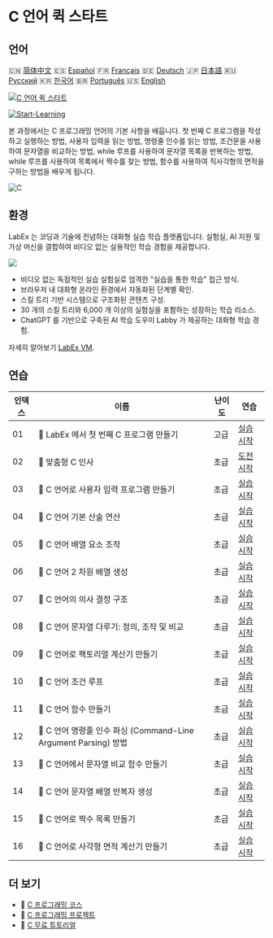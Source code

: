 # C 언어 퀵 스타트

## 언어

🇨🇳 [简体中文](README_zh.md) 🇪🇸 [Español](README_es.md) 🇫🇷 [Français](README_fr.md) 🇩🇪 [Deutsch](README_de.md) 🇯🇵 [日本語](README_ja.md) 🇷🇺 [Русский](README_ru.md) 🇰🇷 [한국어](README_ko.md) 🇧🇷 [Português](README_pt.md) 🇺🇸 [English](README.md) 

[![C 언어 퀵 스타트](https://cover-creator.labex.io/quick-start-with-c.png?lang=ko)](https://labex.io/ko/courses/quick-start-with-c)

[![Start-Learning](https://img.shields.io/badge/Start-Learning-whitesmoke?style=for-the-badge)](https://labex.io/ko/courses/quick-start-with-c)

본 과정에서는 C 프로그래밍 언어의 기본 사항을 배웁니다. 첫 번째 C 프로그램을 작성하고 실행하는 방법, 사용자 입력을 읽는 방법, 명령줄 인수를 읽는 방법, 조건문을 사용하여 문자열을 비교하는 방법, while 루프를 사용하여 문자열 목록을 반복하는 방법, while 루프를 사용하여 목록에서 짝수를 찾는 방법, 함수를 사용하여 직사각형의 면적을 구하는 방법을 배우게 됩니다.

![C](https://img.shields.io/badge/C-whitesmoke?style=for-the-badge&logo=c)


## 환경

LabEx 는 코딩과 기술에 전념하는 대화형 실습 학습 플랫폼입니다. 실험실, AI 지원 및 가상 머신을 결합하여 비디오 없는 실용적인 학습 경험을 제공합니다.

![](https://tutorial-screenshot.getvm.io/images/vm-1725247253.png)

- 비디오 없는 독점적인 실습 실험실로 엄격한 "실습을 통한 학습" 접근 방식.
- 브라우저 내 대화형 온라인 환경에서 자동화된 단계별 확인.
- 스킬 트리 기반 시스템으로 구조화된 콘텐츠 구성.
- 30 개의 스킬 트리와 6,000 개 이상의 실험실을 포함하는 성장하는 학습 리소스.
- ChatGPT 를 기반으로 구축된 AI 학습 도우미 Labby 가 제공하는 대화형 학습 경험.

자세히 알아보기 [LabEx VM](https://support.labex.io/using-labex/virtual-machine).

## 연습

|   인덱스 | 이름                                                            | 난이도   | 연습                                                                                                                   |
|----------|-----------------------------------------------------------------|----------|------------------------------------------------------------------------------------------------------------------------|
|       01 | 📖 LabEx 에서 첫 번째 C 프로그램 만들기                         | 고급     | <a target='_blank' href='https://labex.io/ko/tutorials/c-create-your-first-c-program-in-labex-438241'>실습 시작</a>    |
|       02 | 🎯 맞춤형 C 인사                                                | 초급     | <a target='_blank' href='https://labex.io/ko/tutorials/c-personalized-c-greeting-391828'>도전 시작</a>                 |
|       03 | 📖 C 언어로 사용자 입력 프로그램 만들기                         | 초급     | <a target='_blank' href='https://labex.io/ko/tutorials/c-create-user-input-program-in-c-438242'>실습 시작</a>          |
|       04 | 📖 C 언어 기본 산술 연산                                        | 초급     | <a target='_blank' href='https://labex.io/ko/tutorials/c-basic-arithmetic-operations-in-c-438262'>실습 시작</a>        |
|       05 | 📖 C 언어 배열 요소 조작                                        | 초급     | <a target='_blank' href='https://labex.io/ko/tutorials/c-manipulate-array-elements-in-c-438261'>실습 시작</a>          |
|       06 | 📖 C 언어 2 차원 배열 생성                                      | 초급     | <a target='_blank' href='https://labex.io/ko/tutorials/c-create-two-dimensional-arrays-in-c-438259'>실습 시작</a>      |
|       07 | 📖 C 언어의 의사 결정 구조                                      | 초급     | <a target='_blank' href='https://labex.io/ko/tutorials/c-decision-making-structures-in-c-438255'>실습 시작</a>         |
|       08 | 📖 C 언어 문자열 다루기: 정의, 조작 및 비교                     | 초급     | <a target='_blank' href='https://labex.io/ko/tutorials/c-strings-and-manipulate-them-in-c-438258'>실습 시작</a>        |
|       09 | 📖 C 언어로 팩토리얼 계산기 만들기                              | 초급     | <a target='_blank' href='https://labex.io/ko/tutorials/c-create-factorial-calculator-in-c-438256'>실습 시작</a>        |
|       10 | 📖 C 언어 조건 루프                                             | 초급     | <a target='_blank' href='https://labex.io/ko/tutorials/c-conditional-loops-in-c-438260'>실습 시작</a>                  |
|       11 | 📖 C 언어 함수 만들기                                           | 초급     | <a target='_blank' href='https://labex.io/ko/tutorials/c-create-functions-in-c-438257'>실습 시작</a>                   |
|       12 | 📖 C 언어 명령줄 인수 파싱 (Command-Line Argument Parsing) 방법 | 초급     | <a target='_blank' href='https://labex.io/ko/tutorials/c-parse-command-line-arguments-in-c-438243'>실습 시작</a>       |
|       13 | 📖 C 언어에서 문자열 비교 함수 만들기                           | 초급     | <a target='_blank' href='https://labex.io/ko/tutorials/c-create-string-comparison-functions-in-c-438244'>실습 시작</a> |
|       14 | 📖 C 언어 문자열 배열 반복자 생성                               | 초급     | <a target='_blank' href='https://labex.io/ko/tutorials/c-create-string-array-iterators-in-c-438245'>실습 시작</a>      |
|       15 | 📖 C 언어로 짝수 목록 만들기                                    | 초급     | <a target='_blank' href='https://labex.io/ko/tutorials/c-create-even-numbers-list-in-c-438246'>실습 시작</a>           |
|       16 | 📖 C 언어로 사각형 면적 계산기 만들기                           | 초급     | <a target='_blank' href='https://labex.io/ko/tutorials/c-create-a-rectangle-area-calculator-in-c-438247'>실습 시작</a> |

## 더 보기

- 🔗 [C 프로그래밍 코스](https://github.com/labex-labs/awesome-programming-courses)
- 🔗 [C 프로그래밍 프로젝트](https://github.com/labex-labs/awesome-programming-projects)
- 🔗 [C 무료 튜토리얼](https://github.com/labex-labs/c-free-tutorials)

